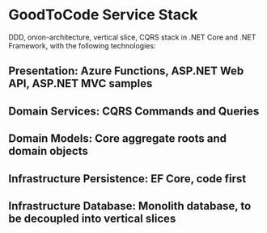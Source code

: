 # GoodToCode Service Stack
DDD, onion-architecture, vertical slice, CQRS stack in .NET Core and .NET Framework, with the following technologies:

## Presentation: Azure Functions, ASP.NET Web API, ASP.NET MVC samples
## Domain Services: CQRS Commands and Queries
## Domain Models: Core aggregate roots and domain objects
## Infrastructure Persistence: EF Core, code first
## Infrastructure Database: Monolith database, to be decoupled into vertical slices
